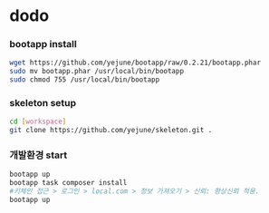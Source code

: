 # dodo

### bootapp install
```sh
wget https://github.com/yejune/bootapp/raw/0.2.21/bootapp.phar
sudo mv bootapp.phar /usr/local/bin/bootapp
sudo chmod 755 /usr/local/bin/bootapp
```

### skeleton setup
```sh
cd [workspace]
git clone https://github.com/yejune/skeleton.git .
```

### 개발환경 start
```sh
bootapp up
bootapp task composer install
#키체인 접근 > 로그인 > local.com > 정보 가져오기 > 신뢰: 항상신뢰 적용.
bootapp up
```

